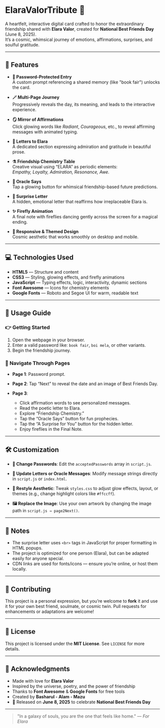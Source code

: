 # ElaraValorTribute 🌟

A heartfelt, interactive digital card crafted to honor the extraordinary friendship shared with **Elara Valor**, created for **National Best Friends Day** (June 8, 2025).  
It’s a cosmic, whimsical journey of emotions, affirmations, surprises, and soulful gratitude.

---

## 🌠 Features

- **🔐 Password-Protected Entry**  
  A custom prompt referencing a shared memory (like "book fair") unlocks the card.

- **🪄 Multi-Page Journey**  
  Progressively reveals the day, its meaning, and leads to the interactive experience.

- **🪞 Mirror of Affirmations**  
  Click glowing words like *Radiant*, *Courageous*, etc., to reveal affirming messages with animated typing.

- **📜 Letters to Elara**  
  A dedicated section expressing admiration and gratitude in beautiful prose.

- **⚗️ Friendship Chemistry Table**  
  Creative visual using “ELARA” as periodic elements:  
  *Empathy, Loyalty, Admiration, Resonance, Awe.*

- **🔮 Oracle Says**  
  Tap a glowing button for whimsical friendship-based future predictions.

- **💌 Surprise Letter**  
  A hidden, emotional letter that reaffirms how irreplaceable Elara is.

- **✨ Firefly Animation**  
  A final note with fireflies dancing gently across the screen for a magical ending.

- **📱 Responsive & Themed Design**  
  Cosmic aesthetic that works smoothly on desktop and mobile.

---

## 💻 Technologies Used

- **HTML5** — Structure and content  
- **CSS3** — Styling, glowing effects, and firefly animations  
- **JavaScript** — Typing effects, logic, interactivity, dynamic sections  
- **Font Awesome** — Icons for chemistry elements  
- **Google Fonts** — Roboto and Segoe UI for warm, readable text

---
## 🧭 Usage Guide

### 👉 Getting Started

1. Open the webpage in your browser.
2. Enter a valid password like: `book fair`, `boi mela`, or other variants.
3. Begin the friendship journey.

### 🌌 Navigate Through Pages

* **Page 1**: Password prompt.
* **Page 2**: Tap “Next” to reveal the date and an image of Best Friends Day.
* **Page 3**:

  * Click affirmation words to see personalized messages.
  * Read the poetic letter to Elara.
  * Explore “Friendship Chemistry.”
  * Tap the “Oracle Says” button for fun prophecies.
  * Tap the “A Surprise for You” button for the hidden letter.
  * Enjoy fireflies in the Final Note.

---

## 🛠️ Customization

* **🔑 Change Passwords**:
  Edit the `acceptedPasswords` array in `script.js`.

* **📄 Update Letters or Oracle Messages**:
  Modify message strings directly in `script.js` or `index.html`.

* **🎨 Restyle Aesthetic**:
  Tweak `styles.css` to adjust glow effects, layout, or themes (e.g., change highlight colors like `#ffccff`).

* **🖼️ Replace the Image**:
  Use your own artwork by changing the image path in `script.js → page2Next()`.

---

## 📝 Notes

* The surprise letter uses `<br>` tags in JavaScript for proper formatting in HTML popups.
* The project is optimized for one person (Elara), but can be adapted easily for anyone special.
* CDN links are used for fonts/icons — ensure you’re online, or host them locally.

---

## 🤝 Contributing

This project is a personal expression, but you’re welcome to **fork** it and use it for your own best friend, soulmate, or cosmic twin.
Pull requests for enhancements or adaptations are welcome!

---

## 📄 License

This project is licensed under the **MIT License**.
See `LICENSE` for more details.

---

## 💖 Acknowledgments

* Made with love for **Elara Valor**
* Inspired by the universe, poetry, and the power of friendship
* Thanks to **Font Awesome** & **Google Fonts** for free tools
* Created by **Basharul - Alam - Mazu**
* 🌟 Released on **June 8, 2025** to celebrate **National Best Friends Day**

---

> "In a galaxy of souls, you are the one that feels like home." — *For Elara*

